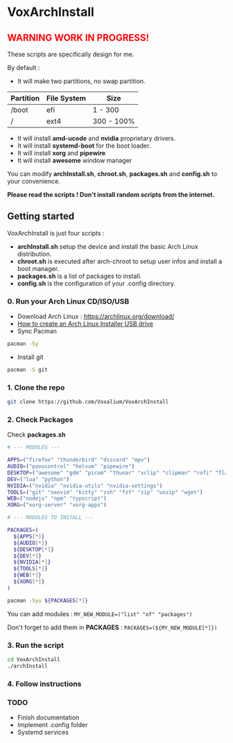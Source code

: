 # VoxArchInstall

## <span style="color:red">WARNING WORK IN PROGRESS!</span>

These scripts are specifically design for me.

By default :
- It will make two partitions, no swap partition.

| Partition | File System | Size       |
| --------- | ----------  | -----------|
| /boot     | efi         | 1   - 300  |
| /         | ext4        | 300 - 100% |

- It will install **amd-ucode** and **nvidia** proprietary drivers.
- It will install **systemd-boot** for the boot loader.
- It will install **xorg** and **pipewire**
- It will install **awesome** window manager

You can modify **archInstall.sh**, **chroot.sh**, **packages.sh** and **config.sh** to your convenience.

**Please read the scripts ! Don't install random scripts from the internet.**

## Getting started

VoxArchInstall is just four scripts :

- **archInstall.sh** setup the device and install the basic Arch Linux distribution.
- **chroot.sh** is executed after arch-chroot to setup user infos and install a boot manager.
- **packages.sh** is a list of packages to install.
- **config.sh** is the configuration of your .config directory.

### 0. Run your Arch Linux CD/ISO/USB

- Download Arch Linux : https://archlinux.org/download/
- [How to create an Arch Linux Installer USB drive](https://wiki.archlinux.org/title/USB_flash_installation_medium) 
- Sync Pacman
```sh
pacman -Sy
```
- Install git
```sh
pacman -S git
```

### 1. Clone the repo

```sh
git clone https://github.com/Voxalium/VoxArchInstall
```
### 2. Check Packages

Check **packages.sh**
```sh
# --- MODULES ---

APPS=("firefox" "thunderbird" "discord" "mpv")
AUDIO=("pavucontrol" "helvum" "pipewire")
DESKTOP=("awesome" "gdm" "picom" "thunar" "xclip" "clipman" "rofi" "flameshot")
DEV=("lua" "python")
NVIDIA=("nvidia" "nvidia-utils" "nvidia-settings")
TOOLS=("git" "neovim" "kitty" "zsh" "fzf" "zip" "unzip" "wget")
WEB=("nodejs" "npm" "typscript")
XORG=("xorg-server" "xorg-apps")

# --- MODULES TO INSTALL ---

PACKAGES=(
  ${APPS[*]}
  ${AUDIO[*]}
  ${DESKTOP[*]}
  ${DEV[*]}
  ${NVIDIA[*]}
  ${TOOLS[*]}
  ${WEB[*]}
  ${XORG[*]}
)

pacman -Syu ${PACKAGES[*]}
```

You can add modules : 
`MY_NEW_MODULE=("list" "of" "packages")` 

Don't forget to add them in **PACKAGES** : 
`PACKAGES=(${MY_NEW_MODULE[*]})`

### 3. Run the script

```sh
cd VoxArchInstall
./archInstall
```

### 4. Follow instructions


### TODO
- Finish documentation
- Implement .config folder
- Systemd services 
